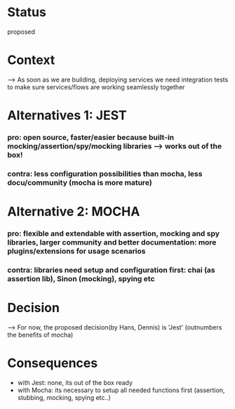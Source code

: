 # Status
proposed

# Context

--> As soon as we are building, deploying services we need integration tests to make sure services/flows are working seamlessly together   

# Alternatives 1: JEST

### pro: open source, faster/easier because built-in mocking/assertion/spy/mocking libraries --> works out of the box!
### contra: less configuration possibilities than mocha, less docu/community (mocha is more mature)


# Alternative 2: MOCHA

### pro: flexible and extendable with assertion, mocking and spy libraries, larger community and better documentation: more plugins/extensions for usage scenarios
### contra: libraries need setup and configuration first: chai (as assertion lib), Sinon (mocking), spying etc

# Decision

--> For now, the proposed decision(by Hans, Dennis) is 'Jest' (outnumbers the benefits of mocha)

# Consequences

  - with Jest: none, its out of the box ready
  - with Mocha: its necessary to setup all needed functions first (assertion, stubbing, mocking, spying etc..) 

